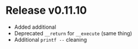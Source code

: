 # Release v0.11.10

- Added additional
- Deprecated `__return` for `__execute` (same thing)
- Additional `printf --` cleaning
